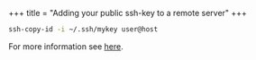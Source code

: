 +++
title = "Adding your public ssh-key to a remote server"
+++

```bash
ssh-copy-id -i ~/.ssh/mykey user@host
```

For more information see [here](https://www.ssh.com/ssh/copy-id).